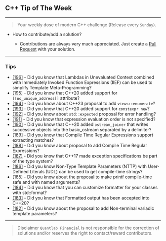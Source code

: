 ## C++ Tip of The Week
---

> Your weekly dose of modern C++ challenge (Release every `Sunday`).

* How to contribute/add a solution?

  * Contributions are always very much appreciated. Just create a [Pull Request](https://docs.github.com/en/github/collaborating-with-issues-and-pull-requests/creating-a-pull-request) with your solution.

---

### Tips


* [[196]](196.md) - Did you know that Lambdas in Unevaluated Context combined with Immediately Invoked Function Expressions (IIEF) can be used to simplify Template Meta-Programming?
* [[195]](195.md) - Did you know that C++20 added support for `[[no_unique_address]]` attribute?
* [[194]](194.md) - Did you know about C++23 proposal to add `views::enumerate`?
* [[193]](193.md) - Did you know that C++20 added support for `constexpr new`?
* [[192]](192.md) - Did you know about `std::expected` proposal for error handling?
* [[191]](191.md) - Did you know that expression evaluation order is not specified?
* [[190]](190.md) - Did you know that C++20 added `ostream_joiner` that writes successive objects into the basic_ostream separated by a delimiter?
* [[189]](189.md) - Did you know that Compile Time Regular Expressions support extracting matches?
* [[188]](188.md) - Did you know about proposal to add Compile Time Regular Expressions?
* [[187]](187.md) - Did you know that C++17 made exception specifications be part of the type system?
* [[186]](186.md) - Did you know Non-Type Template Parameters (NTTP) with User-Defined Literals (UDL) can be used to get compile-time strings?
* [[185]](185.md) - Did you know about the proposal to make printf compile-time safe and with named arguments?
* [[184]](184.md) - Did you know that you can customize formatter for your classes with std::format?
* [[183]](183.md) - Did you know that Formatted output has been accepted into C++20?
* [[182]](182.md) - Did you know about the proposal to add Non-terminal variadic template parameters?

---

> Disclaimer `Quantlab Financial` is not responsible for the correction of solutions and/or reserves the right to contact/reward contributors.
